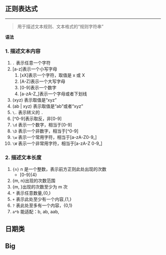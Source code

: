 ## 正则表达式
---
>用于描述文本规则、文本格式的“规则字符串”

**语法**
### 1. 描述文本内容
1. `.` 表示任意一个字符
2. [a-z]表示一个小写字母
	1. [xX]表示一个字符，取值是 x 或 X
	2. [A-Z]表示一个大写字母
	3. [0-9]表示一个数字
	4. [a-zA-Z_]表示一个字母或者下划线
3. (xyz) 表示取值是“xyz”
4. (ab | xyz) 表示取值是“ab”或者“xyz”
5. `\.` 表示转义的 `.`
6. [\^0-9]表示取反，非[0-9]
7. `\d` 表示一个数字，相当于[0-9]
8. `\D` 表示一个非数字，相当于[\^0-9]
9. `\w` 表示一个常用字符，相当于[a-zA-Z0-9_]
10. `\W` 表示一个非常用字符，相当于[a-zA-Z 0-9_]

### 2. 描述文本长度
1. `{n}` n 是一个整数，表示前方正则此处出现的次数
	- [0-9]{4}
2. {m, n}出现的次数范围
3. {m, }出现的次数至少为 m 次
4. `*` 表示任意数量,{0,}
5. `+` 表示此处至少有一个内容,{1,}
6. `?` 表此处至多有一个内容，{0,1}
7. `a*b` 能适配：b, ab, aab,

## 日期类

## Big